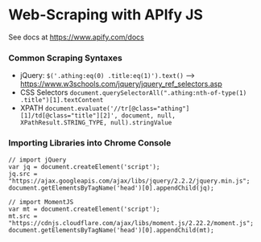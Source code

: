 
# Web-Scraping with APIfy JS
See docs at https://www.apify.com/docs

### Common Scraping Syntaxes
- jQuery: `$('.athing:eq(0) .title:eq(1)').text()` --> https://www.w3schools.com/jquery/jquery_ref_selectors.asp <br/>
- CSS Selectors `document.querySelectorAll(".athing:nth-of-type(1) .title")[1].textContent` <br/>
- XPATH `document.evaluate('//tr[@class="athing"][1]/td[@class="title"][2]', document, null, XPathResult.STRING_TYPE, null).stringValue` <br/>

### Importing Libraries into Chrome Console
```
// import jQuery
var jq = document.createElement('script');
jq.src = "https://ajax.googleapis.com/ajax/libs/jquery/2.2.2/jquery.min.js";
document.getElementsByTagName('head')[0].appendChild(jq);

// import MomentJS
var mt = document.createElement('script');
mt.src = "https://cdnjs.cloudflare.com/ajax/libs/moment.js/2.22.2/moment.js";
document.getElementsByTagName('head')[0].appendChild(mt);
```
